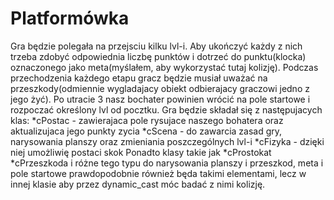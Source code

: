 # Platformówka

Gra będzie polegała na przejsciu kilku lvl-i. Aby ukończyć każdy z nich trzeba zdobyć odpowiednia liczbę punktów i dotrzeć do punktu(klocka) oznaczonego jako meta(myślałem, aby wykorzystać tutaj kolizję). Podczas przechodzenia każdego etapu gracz będzie musiał uważać na przeszkody(odmiennie wygladajacy obiekt odbierajacy graczowi jedno z jego żyć). Po utracie 3 nasz bochater powinien wrócić na pole startowe i rozpoczać określony lvl od pocztku. Gra będzie składał się z następujacych klas:
*cPostac - zawierajaca pole rysujace naszego bohatera oraz aktualizujaca jego punkty zycia
*cScena - do zawarcia zasad gry, narysowania planszy oraz zmieniania poszczególnych lvl-i
*cFizyka - dzięki niej umożliwię postaci skok
Ponadto klasy takie jak
*cProstokat
*cPrzeszkoda
i różne tego typu do narysowania planszy i przeszkod, meta i pole startowe prawdopodobnie również będa takimi elementami, lecz w innej klasie aby przez dynamic_cast móc badać z nimi kolizję.

